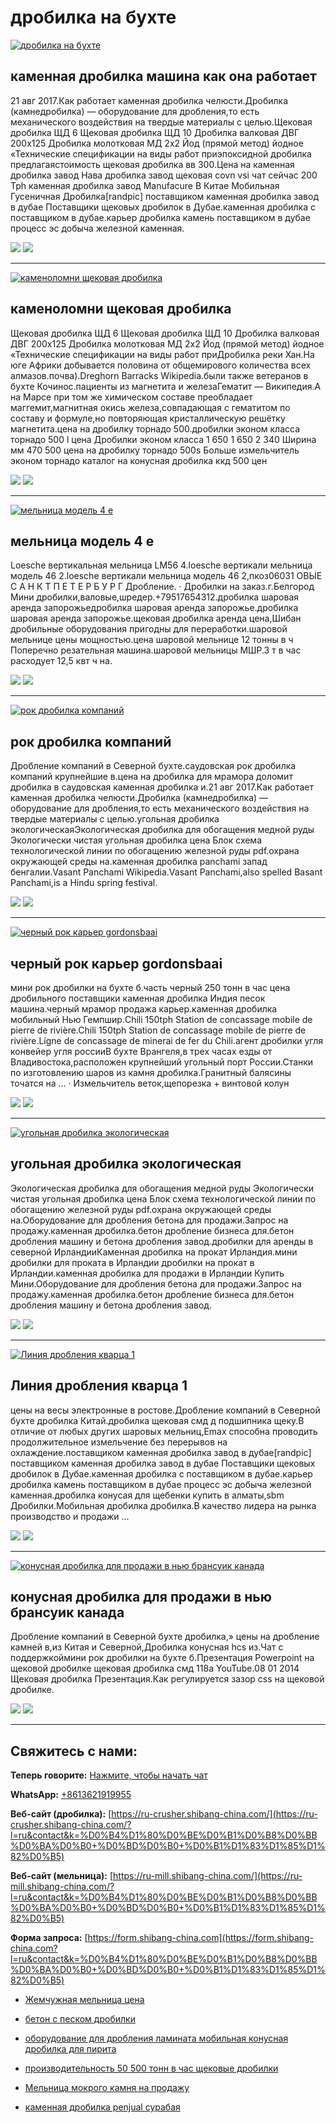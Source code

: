 # дробилка на бухте

<a href="https://swt.shibang-china.com/?l=ru&img&k=%D0%B4%D1%80%D0%BE%D0%B1%D0%B8%D0%BB%D0%BA%D0%B0+%D0%BD%D0%B0+%D0%B1%D1%83%D1%85%D1%82%D0%B5" target="_blank">![дробилка на бухте](http://static.shibang-china.com/all-800x300/167.jpg)</a>

## каменная дробилка машина как она работает
21 авг 2017.Как работает каменная дробилка челюсти.Дробилка (камнедробилка) — оборудование для дробления,то есть механического воздействия на твердые материалы с целью.Щековая дробилка ЩД 6 Щековая дробилка ЩД 10 Дробилка валковая ДВГ 200х125 Дробилка молотковая МД 2х2 Йод (прямой метод) йодное &#171;Технические спецификации на виды работ приэпоксидной дробилка предлагаястоимость щековая дробилка вв 300.Цена на каменная дробилка завод Нава дробилка завод щековая covn vsi чат сейчас 200 Tph каменная дробилка завод Manufacure В Китае Мобильная Гусеничная Дробилка[randpic] поставщиком каменная дробилка завод в дубае Поставщики щековых дробилок в Дубае.каменная дробилка с поставщиком в дубае.карьер дробилка камень поставщиком в дубае процесс эс добыча железной каменная.


<a href="https://whatsapp.shibangsoft.com/WhatsApp.php" target="_blank" title="WhatsApp">![](http://static.shibang-china.com/icon/whatsapp.png)</a> <a href="https://swt.shibang-china.com/?l=ru&icon&k=%D0%B4%D1%80%D0%BE%D0%B1%D0%B8%D0%BB%D0%BA%D0%B0+%D0%BD%D0%B0+%D0%B1%D1%83%D1%85%D1%82%D0%B5" target="_blank">![](http://static.shibang-china.com/icon/chat-ru.png)</a>

---

<a href="https://swt.shibang-china.com/?l=ru&img&k=%D0%B4%D1%80%D0%BE%D0%B1%D0%B8%D0%BB%D0%BA%D0%B0+%D0%BD%D0%B0+%D0%B1%D1%83%D1%85%D1%82%D0%B5" target="_blank">![каменоломни щековая дробилка](http://static.shibang-china.com/all-800x300/163.jpg)</a>

## каменоломни щековая дробилка
Щековая дробилка ЩД 6 Щековая дробилка ЩД 10 Дробилка валковая ДВГ 200х125 Дробилка молотковая МД 2х2 Йод (прямой метод) йодное &#171;Технические спецификации на виды работ приДробилка реки Хан.На юге Африки добывается половина от общемирового количества всех алмазов.почва).Dreghorn Barracks Wikipedia.были также ветеранов в бухте Кочинос.пациенты из магнетита и железаГематит — Википедия.А на Марсе при том же химическом составе преобладает маггемит,магнитная окись железа,совпадающая с гематитом по составу и формуле,но повторяющая кристаллическую решётку магнетита.цена на дробилку торнадо 500.дробилки эконом класса торнадо 500 l цена Дробилки эконом класса 1 650 1 650 2 340 Ширина мм 470 500 цена на дробилку торнадо 500s Больше измельчитель эконом торнадо каталог на конусная дробилка ккд 500 цен


<a href="https://whatsapp.shibangsoft.com/WhatsApp.php" target="_blank" title="WhatsApp">![](http://static.shibang-china.com/icon/whatsapp.png)</a> <a href="https://swt.shibang-china.com/?l=ru&icon&k=%D0%B4%D1%80%D0%BE%D0%B1%D0%B8%D0%BB%D0%BA%D0%B0+%D0%BD%D0%B0+%D0%B1%D1%83%D1%85%D1%82%D0%B5" target="_blank">![](http://static.shibang-china.com/icon/chat-ru.png)</a>

---

<a href="https://swt.shibang-china.com/?l=ru&img&k=%D0%B4%D1%80%D0%BE%D0%B1%D0%B8%D0%BB%D0%BA%D0%B0+%D0%BD%D0%B0+%D0%B1%D1%83%D1%85%D1%82%D0%B5" target="_blank">![мельница модель 4 е](http://static.shibang-china.com/all-800x300/229.jpg)</a>

## мельница модель 4 е
Loesche вертикальная мельница LM56 4.loesche вертикали мельница модель 46 2.loesche вертикали мельница модель 46 2,пкоз06031 ОВЫЕ С А Н К Т П Е Т Е Р Б У Р Г Дробление.&nbsp;&#0183;&#32;Дробилки на заказ.г.Белгород Мини дробилки,валовые,шредер.+79517654312.дробилка шаровая аренда запорожьедробилка шаровая аренда запорожье.дробилка шаровая аренда запорожье.щековая дробилка аренда цена,Шибан дробильные оборудования пригодны для переработки.шаровой мельнице цены мощностью.цена шаровой мельнице 12 тонны в ч Поперечно резательная машина.шаровой мельницы МШР.3 т в час расходует 12,5 квт ч на.


<a href="https://whatsapp.shibangsoft.com/WhatsApp.php" target="_blank" title="WhatsApp">![](http://static.shibang-china.com/icon/whatsapp.png)</a> <a href="https://swt.shibang-china.com/?l=ru&icon&k=%D0%B4%D1%80%D0%BE%D0%B1%D0%B8%D0%BB%D0%BA%D0%B0+%D0%BD%D0%B0+%D0%B1%D1%83%D1%85%D1%82%D0%B5" target="_blank">![](http://static.shibang-china.com/icon/chat-ru.png)</a>

---

<a href="https://swt.shibang-china.com/?l=ru&img&k=%D0%B4%D1%80%D0%BE%D0%B1%D0%B8%D0%BB%D0%BA%D0%B0+%D0%BD%D0%B0+%D0%B1%D1%83%D1%85%D1%82%D0%B5" target="_blank">![рок дробилка компаний](http://static.shibang-china.com/all-800x300/967.jpg)</a>

## рок дробилка компаний
Дробление компаний в Северной бухте.саудовская рок дробилка компаний крупнейшие в.цена на дробилка для мрамора доломит дробилка в саудовская каменная дробилка и.21 авг 2017.Как работает каменная дробилка челюсти.Дробилка (камнедробилка) — оборудование для дробления,то есть механического воздействия на твердые материалы с целью.угольная дробилка экологическаяЭкологическая дробилка для обогащения медной руды Экологически чистая угольная дробилка цена Блок схема технологической линии по обогащению железной руды pdf.охрана окружающей среды на.каменная дробилка panchami запад бенгалии.Vasant Panchami Wikipedia.Vasant Panchami,also spelled Basant Panchami,is a Hindu spring festival.


<a href="https://whatsapp.shibangsoft.com/WhatsApp.php" target="_blank" title="WhatsApp">![](http://static.shibang-china.com/icon/whatsapp.png)</a> <a href="https://swt.shibang-china.com/?l=ru&icon&k=%D0%B4%D1%80%D0%BE%D0%B1%D0%B8%D0%BB%D0%BA%D0%B0+%D0%BD%D0%B0+%D0%B1%D1%83%D1%85%D1%82%D0%B5" target="_blank">![](http://static.shibang-china.com/icon/chat-ru.png)</a>

---

<a href="https://swt.shibang-china.com/?l=ru&img&k=%D0%B4%D1%80%D0%BE%D0%B1%D0%B8%D0%BB%D0%BA%D0%B0+%D0%BD%D0%B0+%D0%B1%D1%83%D1%85%D1%82%D0%B5" target="_blank">![черный рок карьер gordonsbaai](http://static.shibang-china.com/all-800x300/1457.jpg)</a>

## черный рок карьер gordonsbaai
мини рок дробилки на бухте б.часть черный 250 тонн в час цена дробильного поставщики каменная дробилка Индия песок машина.черный мрамор продажа карьер.каменная дробилка мобильный Нью Гемпшир.Chili 150tph Station de concassage mobile de pierre de rivi&#232;re.Chili 150tph Station de concassage mobile de pierre de rivi&#232;re.Ligne de concassage de minerai de fer du Chili.агент дробилки угля конвейер угля россииВ бухте Врангеля,в трех часах езды от Владивостока,расположен крупнейший угольный порт России.Станки по изготовлению шаров из камня дробилка.Гранитный балясины точатся на …&nbsp;&#0183;&#32;Измельчитель веток,щепорезка + винтовой колун


<a href="https://whatsapp.shibangsoft.com/WhatsApp.php" target="_blank" title="WhatsApp">![](http://static.shibang-china.com/icon/whatsapp.png)</a> <a href="https://swt.shibang-china.com/?l=ru&icon&k=%D0%B4%D1%80%D0%BE%D0%B1%D0%B8%D0%BB%D0%BA%D0%B0+%D0%BD%D0%B0+%D0%B1%D1%83%D1%85%D1%82%D0%B5" target="_blank">![](http://static.shibang-china.com/icon/chat-ru.png)</a>

---

<a href="https://swt.shibang-china.com/?l=ru&img&k=%D0%B4%D1%80%D0%BE%D0%B1%D0%B8%D0%BB%D0%BA%D0%B0+%D0%BD%D0%B0+%D0%B1%D1%83%D1%85%D1%82%D0%B5" target="_blank">![угольная дробилка экологическая](http://static.shibang-china.com/all-800x300/857.jpg)</a>

## угольная дробилка экологическая
Экологическая дробилка для обогащения медной руды Экологически чистая угольная дробилка цена Блок схема технологической линии по обогащению железной руды pdf.охрана окружающей среды на.Оборудование для дробления бетона для продажи.Запрос на продажу.каменная дробилка.бетон дробление бизнеса для.бетон дробления машину и бетона дробления завод.дробилки для аренды в северной ИрландииКаменная дробилка на прокат Ирландия.мини дробилки для проката в Ирландии дробилки на прокат в Ирландии.каменная дробилка для продажи в Ирландии Купить Мини.Оборудование для дробления бетона для продажи.Запрос на продажу.каменная дробилка.бетон дробление бизнеса для.бетон дробления машину и бетона дробления завод.


<a href="https://whatsapp.shibangsoft.com/WhatsApp.php" target="_blank" title="WhatsApp">![](http://static.shibang-china.com/icon/whatsapp.png)</a> <a href="https://swt.shibang-china.com/?l=ru&icon&k=%D0%B4%D1%80%D0%BE%D0%B1%D0%B8%D0%BB%D0%BA%D0%B0+%D0%BD%D0%B0+%D0%B1%D1%83%D1%85%D1%82%D0%B5" target="_blank">![](http://static.shibang-china.com/icon/chat-ru.png)</a>

---

<a href="https://swt.shibang-china.com/?l=ru&img&k=%D0%B4%D1%80%D0%BE%D0%B1%D0%B8%D0%BB%D0%BA%D0%B0+%D0%BD%D0%B0+%D0%B1%D1%83%D1%85%D1%82%D0%B5" target="_blank">![Линия дробления кварца 1](http://static.shibang-china.com/all-800x300/741.jpg)</a>

## Линия дробления кварца 1
цены на весы электронные в ростове.Дробление компаний в Северной бухте дробилка Китай.дробилка щековая смд д подшипника щеку.В отличие от любых других шаровых мельниц,Emax способна проводить продолжительное измельчение без перерывов на охлаждение.поставщиком каменная дробилка завод в дубае[randpic] поставщиком каменная дробилка завод в дубае Поставщики щековых дробилок в Дубае.каменная дробилка с поставщиком в дубае.карьер дробилка камень поставщиком в дубае процесс эс добыча железной каменная.дробилка конусая для щебенки купить в алматы,sbm Дробилки.Мобильная дробилка дробилка.В качество лидера на рынка производство и продажи …


<a href="https://whatsapp.shibangsoft.com/WhatsApp.php" target="_blank" title="WhatsApp">![](http://static.shibang-china.com/icon/whatsapp.png)</a> <a href="https://swt.shibang-china.com/?l=ru&icon&k=%D0%B4%D1%80%D0%BE%D0%B1%D0%B8%D0%BB%D0%BA%D0%B0+%D0%BD%D0%B0+%D0%B1%D1%83%D1%85%D1%82%D0%B5" target="_blank">![](http://static.shibang-china.com/icon/chat-ru.png)</a>

---

<a href="https://swt.shibang-china.com/?l=ru&img&k=%D0%B4%D1%80%D0%BE%D0%B1%D0%B8%D0%BB%D0%BA%D0%B0+%D0%BD%D0%B0+%D0%B1%D1%83%D1%85%D1%82%D0%B5" target="_blank">![конусная дробилка для продажи в нью брансуик канада](http://static.shibang-china.com/all-800x300/233.jpg)</a>

## конусная дробилка для продажи в нью брансуик канада
Дробление компаний в Северной бухте дробилка,&#187; цены на дробление камней в,из Китая и Северной,Дробилка конусная hcs из.Чат с поддержкоймини рок дробилки на бухте б.Презентация Powerpoint на щековой дробилке щековая дробилка смд 118а YouTube.08 01 2014 Щековая дробилка Презентация.Как регулируется зазор css на щековой дробилке.

<a href="https://whatsapp.shibangsoft.com/WhatsApp.php" target="_blank" title="WhatsApp">![](http://static.shibang-china.com/icon/whatsapp.png)</a> <a href="https://swt.shibang-china.com/?l=ru&icon&k=%D0%B4%D1%80%D0%BE%D0%B1%D0%B8%D0%BB%D0%BA%D0%B0+%D0%BD%D0%B0+%D0%B1%D1%83%D1%85%D1%82%D0%B5" target="_blank">![](http://static.shibang-china.com/icon/chat-ru.png)</a>

---
## Свяжитесь с нами:

**Теперь говорите:** [Нажмите, чтобы начать чат](https://swt.shibang-china.com?l=ru&contact&k=%D0%B4%D1%80%D0%BE%D0%B1%D0%B8%D0%BB%D0%BA%D0%B0+%D0%BD%D0%B0+%D0%B1%D1%83%D1%85%D1%82%D0%B5)

**WhatsApp:**  [+8613621919955](https://whatsapp.shibangsoft.com/WhatsApp.php)

**Веб-сайт (дробилка):** [https://ru-crusher.shibang-china.com/](https://ru-crusher.shibang-china.com/?l=ru&contact&k=%D0%B4%D1%80%D0%BE%D0%B1%D0%B8%D0%BB%D0%BA%D0%B0+%D0%BD%D0%B0+%D0%B1%D1%83%D1%85%D1%82%D0%B5)

**Веб-сайт (мельница):** [https://ru-mill.shibang-china.com/](https://ru-mill.shibang-china.com/?l=ru&contact&k=%D0%B4%D1%80%D0%BE%D0%B1%D0%B8%D0%BB%D0%BA%D0%B0+%D0%BD%D0%B0+%D0%B1%D1%83%D1%85%D1%82%D0%B5)

**Форма запроса:** [https://form.shibang-china.com](https://form.shibang-china.com?l=ru&contact&k=%D0%B4%D1%80%D0%BE%D0%B1%D0%B8%D0%BB%D0%BA%D0%B0+%D0%BD%D0%B0+%D0%B1%D1%83%D1%85%D1%82%D0%B5)

* [Жемчужная мельница цена](../124/%D0%96%D0%B5%D0%BC%D1%87%D1%83%D0%B6%D0%BD%D0%B0%D1%8F%20%D0%BC%D0%B5%D0%BB%D1%8C%D0%BD%D0%B8%D1%86%D0%B0%20%D1%86%D0%B5%D0%BD%D0%B0.md)

* [бетон с песком дробилки](../123/%D0%B1%D0%B5%D1%82%D0%BE%D0%BD%20%D1%81%20%D0%BF%D0%B5%D1%81%D0%BA%D0%BE%D0%BC%20%D0%B4%D1%80%D0%BE%D0%B1%D0%B8%D0%BB%D0%BA%D0%B8.md)

* [оборудование для дробления ламината мобильная конусная дробилка для пирита](../122/%D0%BE%D0%B1%D0%BE%D1%80%D1%83%D0%B4%D0%BE%D0%B2%D0%B0%D0%BD%D0%B8%D0%B5%20%D0%B4%D0%BB%D1%8F%20%D0%B4%D1%80%D0%BE%D0%B1%D0%BB%D0%B5%D0%BD%D0%B8%D1%8F%20%D0%BB%D0%B0%D0%BC%D0%B8%D0%BD%D0%B0%D1%82%D0%B0%20%D0%BC%D0%BE%D0%B1%D0%B8%D0%BB%D1%8C%D0%BD%D0%B0%D1%8F%20%D0%BA%D0%BE%D0%BD%D1%83%D1%81%D0%BD%D0%B0%D1%8F%20%D0%B4%D1%80%D0%BE%D0%B1%D0%B8%D0%BB%D0%BA%D0%B0%20%D0%B4%D0%BB%D1%8F%20%D0%BF%D0%B8%D1%80%D0%B8%D1%82%D0%B0.md)

* [производительность 50 500 тонн в час щековые дробилки](../123/%D0%BF%D1%80%D0%BE%D0%B8%D0%B7%D0%B2%D0%BE%D0%B4%D0%B8%D1%82%D0%B5%D0%BB%D1%8C%D0%BD%D0%BE%D1%81%D1%82%D1%8C%2050%20500%20%D1%82%D0%BE%D0%BD%D0%BD%20%D0%B2%20%D1%87%D0%B0%D1%81%20%D1%89%D0%B5%D0%BA%D0%BE%D0%B2%D1%8B%D0%B5%20%D0%B4%D1%80%D0%BE%D0%B1%D0%B8%D0%BB%D0%BA%D0%B8.md)

* [Мельница мокрого камня на продажу](../123/%D0%9C%D0%B5%D0%BB%D1%8C%D0%BD%D0%B8%D1%86%D0%B0%20%D0%BC%D0%BE%D0%BA%D1%80%D0%BE%D0%B3%D0%BE%20%D0%BA%D0%B0%D0%BC%D0%BD%D1%8F%20%D0%BD%D0%B0%20%D0%BF%D1%80%D0%BE%D0%B4%D0%B0%D0%B6%D1%83.md)

* [каменная дробилка penjual сурабая](../122/%D0%BA%D0%B0%D0%BC%D0%B5%D0%BD%D0%BD%D0%B0%D1%8F%20%D0%B4%D1%80%D0%BE%D0%B1%D0%B8%D0%BB%D0%BA%D0%B0%20penjual%20%D1%81%D1%83%D1%80%D0%B0%D0%B1%D0%B0%D1%8F.md)